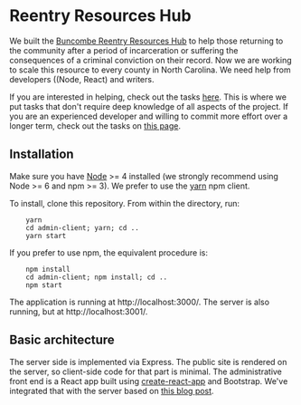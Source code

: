 # Reentry Resources Hub

We built the [Buncombe Reentry Resources Hub](http://www.buncombereentryhub.org/) to help those returning
to the community after a period of incarceration or suffering the consequences of a criminal conviction
on their record. Now we are working to scale this resource to every county in North Carolina.
We need help from developers ((Node, React) and writers.

If you are interested in helping, check out the tasks [here](https://github.com/CodeForNC/reentry-resources-hub/projects/3).
This is where we put tasks that don't require deep knowledge of all aspects of the project. If you are an experienced
developer and willing to commit more effort over a longer term, check out the tasks
on [this page](https://github.com/CodeForNC/reentry-resources-hub/projects/2).


## Installation
Make sure you have [Node](https://nodejs.org/en/) >= 4 installed (we strongly recommend using Node >= 6 and npm >= 3).
We prefer to use the [yarn](https://yarnpkg.com/) npm client.

To install, clone this repository. From within the directory, run:

````
    yarn
    cd admin-client; yarn; cd ..
    yarn start
````

If you prefer to use npm, the equivalent procedure is:

````
    npm install
    cd admin-client; npm install; cd ..
    npm start
````

The application is running at http://localhost:3000/. The server is also running, but at http://localhost:3001/.

## Basic architecture

The server side is implemented via Express. The public site is rendered on the server, so
client-side code for that part is minimal. The administrative front end is a React app built
using [create-react-app](https://github.com/facebookincubator/create-react-app) and Bootstrap.
We've integrated that with the server based
on [this blog post](https://www.fullstackreact.com/articles/using-create-react-app-with-a-server/).
